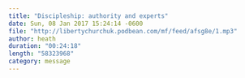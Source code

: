 ```yaml
---
title: "Discipleship: authority and experts"
date: Sun, 08 Jan 2017 15:24:14 -0600
file: "http://libertychurchuk.podbean.com/mf/feed/afsg8e/1.mp3"
author: heath
duration: "00:24:18"
length: "58323968"
category: message
---
```

